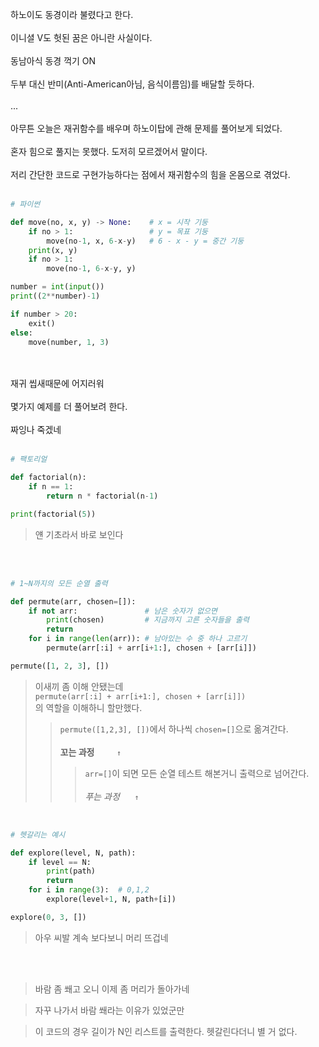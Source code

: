하노이도 동경이라 불렸다고 한다.<br><br>
이니셜 V도 헛된 꿈은 아니란 사실이다.<br><br>
동남아식 동경 꺽기 ON<br><br>
두부 대신 반미(Anti-American아님, 음식이름임)를 배달할 듯하다.<br><br>...<br><br>
아무튼 오늘은 재귀함수를 배우며 하노이탑에 관해 문제를 풀어보게 되었다.<br><br>
혼자 힘으로 풀지는 못했다. 도저히 모르겠어서 말이다.<br><br>
저리 간단한 코드로 구현가능하다는 점에서 재귀함수의 힘을 온몸으로 겪었다.<br><br>


```py
# 파이썬

def move(no, x, y) -> None:    # x = 시작 기둥
    if no > 1:                 # y = 목표 기둥
        move(no-1, x, 6-x-y)   # 6 - x - y = 중간 기둥
    print(x, y)
    if no > 1:
        move(no-1, 6-x-y, y)

number = int(input())
print((2**number)-1)

if number > 20:
    exit()
else:
    move(number, 1, 3)
```

<br><br>
재귀 씹새때문에 어지러워
<br><br>
몇가지 예제를 더 풀어보려 한다.
<br><br>
짜잉나 죽겠네
<br><br>
```py
# 팩토리얼

def factorial(n):
    if n == 1:
        return n * factorial(n-1)

print(factorial(5))
```
> 얜 기초라서 바로 보인다

<br>
<br>

```py
# 1~N까지의 모든 순열 출력

def permute(arr, chosen=[]):
    if not arr:               # 남은 숫자가 없으면
        print(chosen)         # 지금까지 고른 숫자들을 출력
        return
    for i in range(len(arr)): # 남아있는 수 중 하나 고르기
        permute(arr[:i] + arr[i+1:], chosen + [arr[i]])

permute([1, 2, 3], [])
```
> 이새끼 좀 이해 안됐는데<br>
`permute(arr[:i] + arr[i+1:], chosen + [arr[i]])`<br>
의 역할을 이해하니 할만했다.
>> `permute([1,2,3], [])`에서 하나씩 `chosen=[]`으로 옮겨간다.
   <br><br>**꼬는 과정** &#160;&#160;&#160;&#160;&#160;  &#160;&#160;`↑`
>>> `arr=[]`이 되면 모든 순열 테스트 해본거니 출력으로 넘어간다.
<br><br> *푸는 과정* &#160;&#160;&#160;&#160;  `↑`

<br>

```py
# 헷갈리는 예시

def explore(level, N, path):
    if level == N:
        print(path)
        return
    for i in range(3):  # 0,1,2
        explore(level+1, N, path+[i])

explore(0, 3, [])
```

> 아우 씨발 계속 보다보니 머리 뜨겁네

<br>
<br>

> 바람 좀 쐐고 오니 이제 좀 머리가 돌아가네

> 자꾸 나가서 바람 쐐라는 이유가 있었군만

> 이 코드의 경우 길이가 N인 리스트를 출력한다.
> 헷갈린다더니 별 거 없다.